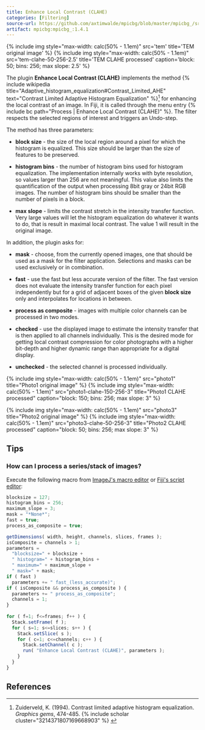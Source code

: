```yaml
---
title: Enhance Local Contrast (CLAHE)
categories: [Filtering]
source-url: https://github.com/axtimwalde/mpicbg/blob/master/mpicbg_/src/main/java/mpicbg/ij/clahe/PlugIn.java
artifact: mpicbg:mpicbg_:1.4.1
---
```


{% include img style="max-width: calc(50% - 1.1em)" src='tem' title='TEM original image' %}
{% include img style="max-width: calc(50% - 1.1em)" src='tem-clahe-50-256-2.5' title='TEM CLAHE processed' caption='block: 50; bins: 256; max slope: 2.5' %}

The plugin **Enhance Local Contrast (CLAHE)** implements the method {% include wikipedia title="Adaptive_histogram_equalization#Contrast_Limited_AHE" text="Contrast Limited Adaptive Histogram Equalization" %}[^1] for enhancing the local contrast of an image. In Fiji, it is called through the menu entry {% include bc path="Process | Enhance Local Contrast (CLAHE)" %}. The filter respects the selected regions of interest and triggers an Undo-step.

The method has three parameters:

* **block size** - the size of the local region around a pixel for which the histogram is equalized. This size should be larger than the size of features to be preserved.

* **histogram bins** - the number of histogram bins used for histogram equalization. The implementation internally works with byte resolution, so values larger than 256 are not meaningful. This value also limits the quantification of the output when processing 8bit gray or 24bit RGB images. The number of histogram bins should be smaller than the number of pixels in a block.

* **max slope** - limits the contrast stretch in the intensity transfer function. Very large values will let the histogram equalization do whatever it wants to do, that is result in maximal local contrast. The value 1 will result in the original image.

In addition, the plugin asks for:

* **mask** - choose, from the currently opened images, one that should be used as a mask for the filter application. Selections and masks can be used exclusively or in combination.

* **fast** - use the fast but less accurate version of the filter. The fast version does not evaluate the intensity transfer function for each pixel independently but for a grid of adjacent boxes of the given **block size** only and interpolates for locations in between.

* **process as composite** - images with multiple color channels can be processed in two modes.

* **checked** - use the displayed image to estimate the intensity transfer that is then applied to all channels individually. This is the desired mode for getting local contrast compression for color photographs with a higher bit-depth and higher dynamic range than appropriate for a digital display.

* **unchecked** - the selected channel is processed individually.

{% include img style="max-width: calc(50% - 1.1em)" src="photo1" title="Photo1 original image" %}
{% include img style="max-width: calc(50% - 1.1em)" src="photo1-clahe-150-256-3" title="Photo1 CLAHE processed" caption="block: 150; bins: 256; max slope: 3" %}

{% include img style="max-width: calc(50% - 1.1em)" src="photo3" title="Photo2 original image" %}
{% include img style="max-width: calc(50% - 1.1em)" src="photo3-clahe-50-256-3" title="Photo2 CLAHE processed" caption="block: 50; bins: 256; max slope: 3" %}

## Tips

### How can I process a series/stack of images?  

Execute the following macro from [ImageJ's macro editor](https://imagej.net/ij/developer/macro/macros.html) or [Fiji's script editor](/scripting/script-editor):

```javascript
blocksize = 127;
histogram_bins = 256;
maximum_slope = 3;
mask = "*None*";
fast = true;
process_as_composite = true;

getDimensions( width, height, channels, slices, frames );
isComposite = channels > 1;
parameters =
  "blocksize=" + blocksize +
  " histogram=" + histogram_bins +
  " maximum=" + maximum_slope +
  " mask=" + mask;
if ( fast )
  parameters += " fast_(less_accurate)";
if ( isComposite && process_as_composite ) {
  parameters += " process_as_composite";
  channels = 1;
}
  
for ( f=1; f<=frames; f++ ) {
  Stack.setFrame( f );
  for ( s=1; s<=slices; s++ ) {
    Stack.setSlice( s );
    for ( c=1; c<=channels; c++ ) {
      Stack.setChannel( c );
      run( "Enhance Local Contrast (CLAHE)", parameters );
    }
  }
}
```

## References

[^1]: Zuiderveld, K. (1994). Contrast limited adaptive histogram equalization. *Graphics gems*, 474-485. {% include scholar cluster="3214371807169668903" %} <!-- NB: This book chapter does not have a functional DOI. -->
